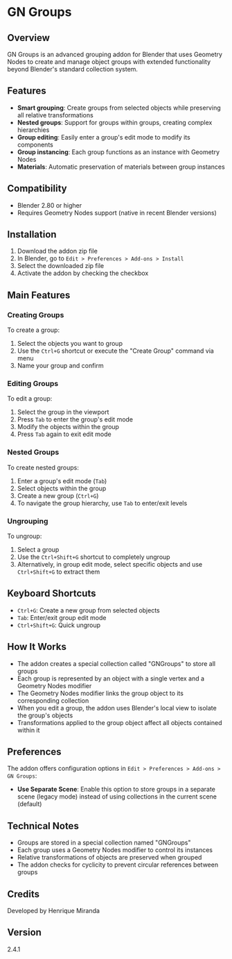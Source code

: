 
# GN Groups

## Overview
GN Groups is an advanced grouping addon for Blender that uses Geometry Nodes to create and manage object groups with extended functionality beyond Blender's standard collection system.

## Features
- **Smart grouping**: Create groups from selected objects while preserving all relative transformations
- **Nested groups**: Support for groups within groups, creating complex hierarchies
- **Group editing**: Easily enter a group's edit mode to modify its components
- **Group instancing**: Each group functions as an instance with Geometry Nodes
- **Materials**: Automatic preservation of materials between group instances

## Compatibility
- Blender 2.80 or higher
- Requires Geometry Nodes support (native in recent Blender versions)

## Installation
1. Download the addon zip file
2. In Blender, go to `Edit > Preferences > Add-ons > Install`
3. Select the downloaded zip file
4. Activate the addon by checking the checkbox

## Main Features

### Creating Groups
To create a group:
1. Select the objects you want to group
2. Use the `Ctrl+G` shortcut or execute the "Create Group" command via menu
3. Name your group and confirm

### Editing Groups
To edit a group:
1. Select the group in the viewport
2. Press `Tab` to enter the group's edit mode
3. Modify the objects within the group
4. Press `Tab` again to exit edit mode

### Nested Groups
To create nested groups:
1. Enter a group's edit mode (`Tab`)
2. Select objects within the group
3. Create a new group (`Ctrl+G`)
4. To navigate the group hierarchy, use `Tab` to enter/exit levels

### Ungrouping
To ungroup:
1. Select a group
2. Use the `Ctrl+Shift+G` shortcut to completely ungroup
3. Alternatively, in group edit mode, select specific objects and use `Ctrl+Shift+G` to extract them

## Keyboard Shortcuts
- `Ctrl+G`: Create a new group from selected objects
- `Tab`: Enter/exit group edit mode
- `Ctrl+Shift+G`: Quick ungroup

## How It Works
- The addon creates a special collection called "GNGroups" to store all groups
- Each group is represented by an object with a single vertex and a Geometry Nodes modifier
- The Geometry Nodes modifier links the group object to its corresponding collection
- When you edit a group, the addon uses Blender's local view to isolate the group's objects
- Transformations applied to the group object affect all objects contained within it

## Preferences
The addon offers configuration options in `Edit > Preferences > Add-ons > GN Groups`:
- **Use Separate Scene**: Enable this option to store groups in a separate scene (legacy mode) instead of using collections in the current scene (default)

## Technical Notes
- Groups are stored in a special collection named "GNGroups"
- Each group uses a Geometry Nodes modifier to control its instances
- Relative transformations of objects are preserved when grouped
- The addon checks for cyclicity to prevent circular references between groups

## Credits
Developed by Henrique Miranda

## Version
2.4.1
